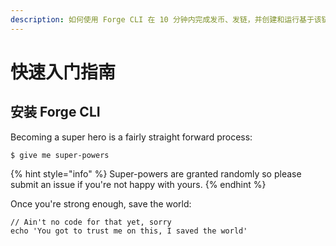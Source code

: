 ```yaml
---
description: 如何使用 Forge CLI 在 10 分钟内完成发币、发链，并创建和运行基于该链的 dApp。
---
```


# 快速入门指南

## 安装 Forge CLI

Becoming a super hero is a fairly straight forward process:

```
$ give me super-powers
```

{% hint style="info" %}
 Super-powers are granted randomly so please submit an issue if you're not happy with yours.
{% endhint %}

Once you're strong enough, save the world:

```
// Ain't no code for that yet, sorry
echo 'You got to trust me on this, I saved the world'
```




